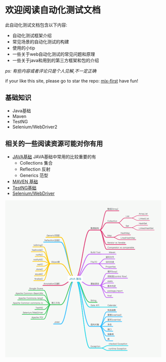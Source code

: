 # 欢迎阅读自动化测试文档

此自动化测试文档包含以下内容:

- 自动化测试框架介绍
- 常见场景的自动化测试的构建
- 使用的小tip
- 一些关于web自动化测试的常见问题和原理
- 一些关于java和用到的第三方框架和包的介绍

*ps: 有些内容或者评论只是个人见解,不一定正确*

if your like this site, please go to star the repo: [mix-first](https://github.com/ideasfortester/mixed-first)
have fun!

## 基础知识

* Java基础
* Maven
* TestNG
* Selenium/WebDriver2

## 相关的一些阅读资源可能对你有用

 - [JAVA基础](https://docs.oracle.com/javase/tutorial/)
    JAVA基础中常用的比较重要的有
    * Collections 集合
    * Reflection 反射
    * Generics 范型 
 - [MAVEN 基础](http://wiki.jikexueyuan.com/project/maven/)
 - [TestNG基础](http://www.jianshu.com/p/d430c78016e6)
 - [Selenium/WebDriver](https://github.com/fool2fish/selenium-doc/blob/master/official-site/selenium-web-driver.md)

![img](pics/JAVA_BASIC.png)

